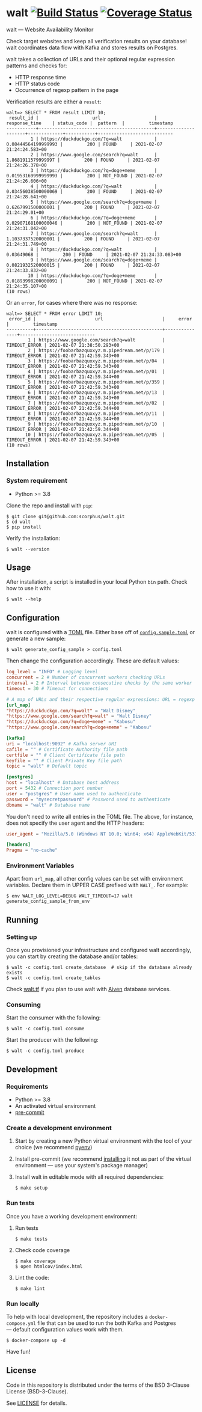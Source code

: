 # walt [![Build Status][build-badge]][action-link] [![Coverage Status][codecov-badge]][codecov-link]

walt — Website Availability Monitor

Check target websites and keep all verification results on your database! walt
coordinates data flow with Kafka and stores results on Postgres.

walt takes a collection of URLs and their optional regular expression patterns
and checks for:

- HTTP response time
- HTTP status code
- Occurrence of regexp pattern in the page

Verification results are either a `result`:

```
walt=> SELECT * FROM result LIMIT 10;
 result_id |                    url                    |    response_time    | status_code |  pattern  |         timestamp          
-----------+-------------------------------------------+---------------------+-------------+-----------+----------------------------
         1 | https://duckduckgo.com/?q=walt            | 0.08444564199999993 |         200 | FOUND     | 2021-02-07 21:24:24.583+00
         2 | https://www.google.com/search?q=walt      |  1.8681911579999997 |         200 | FOUND     | 2021-02-07 21:24:26.378+00
         3 | https://duckduckgo.com/?q=doge+meme       | 0.01953169999999993 |         200 | NOT_FOUND | 2021-02-07 21:24:26.606+00
         4 | https://duckduckgo.com/?q=walt            | 0.03456038500000069 |         200 | FOUND     | 2021-02-07 21:24:28.641+00
         5 | https://www.google.com/search?q=doge+meme |  0.6267991500000001 |         200 | FOUND     | 2021-02-07 21:24:29.01+00
         6 | https://duckduckgo.com/?q=doge+meme       | 0.02907168100000046 |         200 | NOT_FOUND | 2021-02-07 21:24:31.042+00
         7 | https://www.google.com/search?q=walt      |  1.1037337520000001 |         200 | FOUND     | 2021-02-07 21:24:31.749+00
         8 | https://duckduckgo.com/?q=walt            |          0.03649068 |         200 | FOUND     | 2021-02-07 21:24:33.083+00
         9 | https://www.google.com/search?q=doge+meme |  0.0821932520000015 |         200 | FOUND     | 2021-02-07 21:24:33.832+00
        10 | https://duckduckgo.com/?q=doge+meme       | 0.01893998200000091 |         200 | NOT_FOUND | 2021-02-07 21:24:35.107+00
(10 rows)
```
Or an `error`, for cases where there was no response:

```
walt=> SELECT * FROM error LIMIT 10;
 error_id |                      url                      |     error     |         timestamp          
----------+-----------------------------------------------+---------------+----------------------------
        1 | https://www.google.com/search?q=walt          | TIMEOUT_ERROR | 2021-02-07 21:38:50.293+00
        2 | https://foobarbazquxxyz.m.pipedream.net/p/179 | TIMEOUT_ERROR | 2021-02-07 21:42:59.343+00
        3 | https://foobarbazquxxyz.m.pipedream.net/p/04  | TIMEOUT_ERROR | 2021-02-07 21:42:59.343+00
        4 | https://foobarbazquxxyz.m.pipedream.net/p/01  | TIMEOUT_ERROR | 2021-02-07 21:42:59.344+00
        5 | https://foobarbazquxxyz.m.pipedream.net/p/359 | TIMEOUT_ERROR | 2021-02-07 21:42:59.343+00
        6 | https://foobarbazquxxyz.m.pipedream.net/p/13  | TIMEOUT_ERROR | 2021-02-07 21:42:59.343+00
        7 | https://foobarbazquxxyz.m.pipedream.net/p/02  | TIMEOUT_ERROR | 2021-02-07 21:42:59.344+00
        8 | https://foobarbazquxxyz.m.pipedream.net/p/11  | TIMEOUT_ERROR | 2021-02-07 21:42:59.344+00
        9 | https://foobarbazquxxyz.m.pipedream.net/p/10  | TIMEOUT_ERROR | 2021-02-07 21:42:59.344+00
       10 | https://foobarbazquxxyz.m.pipedream.net/p/05  | TIMEOUT_ERROR | 2021-02-07 21:42:59.343+00
(10 rows)
```

## Installation

### System requirement

- Python >= 3.8

Clone the repo and install with `pip`:

    $ git clone git@github.com:scorphus/walt.git
    $ cd walt
    $ pip install

Verify the installation:

    $ walt --version

## Usage

After installation, a script is installed in your local Python `bin` path. Check
how to use it with:

    $ walt --help

## Configuration

walt is configured with a [TOML] file. Either base off of
[`config.sample.toml`][config.sample.toml] or generate a new sample:

    $ walt generate_config_sample > config.toml

Then change the configuration accordingly. These are default values:

```toml
log_level = "INFO" # Logging level
concurrent = 2 # Number of concurrent workers checking URLs
interval = 2 # Interval between consecutive checks by the same worker
timeout = 30 # Timeout for connections

# A map of URLs and their respective regular expressions: URL = regexp pattern
[url_map]
"https://duckduckgo.com/?q=walt" = "Walt Disney"
"https://www.google.com/search?q=walt" = "Walt Disney"
"https://duckduckgo.com/?q=doge+meme" = "Kabosu"
"https://www.google.com/search?q=doge+meme" = "Kabosu"

[kafka]
uri = "localhost:9092" # Kafka server URI
cafile = "" # Certificate Authority file path
certfile = "" # Client Certificate file path
keyfile = "" # Client Private Key file path
topic = "walt" # Default topic

[postgres]
host = "localhost" # Database host address
port = 5432 # Connection port number
user = "postgres" # User name used to authenticate
password = "mysecretpassword" # Password used to authenticate
dbname = "walt" # Database name

```

You don't need to write all entries in the TOML file. The above, for instance,
does not specify the user agent and the HTTP headers:

```toml
user_agent = "Mozilla/5.0 (Windows NT 10.0; Win64; x64) AppleWebKit/537.36 (KHTML, like Gecko) Chrome/87.0.4280.141 Safari/537.36"

[headers]
Pragma = "no-cache"
```

### Environment Variables

Apart from `url_map`, all other config values can be set with environment
variables. Declare them in UPPER CASE prefixed with `WALT_`. For example:

    $ env WALT_LOG_LEVEL=DEBUG WALT_TIMEOUT=17 walt generate_config_sample_from_env

## Running

### Setting up

Once you provisioned your infrastructure and configured walt accordingly, you
can start by creating the database and/or tables:

    $ walt -c config.toml create_database  # skip if the database already exists
    $ walt -c config.toml create_tables

Check [walt.tf] if you plan to use walt with [Aiven] database services.

### Consuming

Start the consumer with the following:

    $ walt -c config.toml consume

Start the producer with the following:

    $ walt -c config.toml produce

## Development

### Requirements

- Python >= 3.8
- An activated virtual environment
- [pre-commit]

### Create a development environment

1. Start by creating a new Python virtual environment with the tool of your
   choice (we recommend [pyenv])
2. Install pre-commit (we recommend [installing][pre-commit-install] it not as
   part of the virtual environment — use your system's package manager)
3. Install walt in editable mode with all required dependencies:

       $ make setup

### Run tests

Once you have a working development environment:

1. Run tests

       $ make tests

2. Check code coverage

       $ make coverage
       $ open htmlcov/index.html

3. Lint the code:

       $ make lint

### Run locally

To help with local development, the repository includes a `docker-compose.yml`
file that can be used to run the both Kafka and Postgres — default configuration
values work with them.

    $ docker-compose up -d

Have fun!

## License

Code in this repository is distributed under the terms of the BSD 3-Clause
License (BSD-3-Clause).

See [LICENSE] for details.

[build-badge]: https://github.com/scorphus/walt/workflows/Python/badge.svg
[action-link]: https://github.com/scorphus/walt/actions?query=workflow%3APython
[codecov-badge]: https://codecov.io/gh/scorphus/walt/branch/main/graph/badge.svg?token=AefYHaJ5VS
[codecov-link]: https://codecov.io/gh/scorphus/walt
[toml]: https://gist.github.com/njsmith/78f68204c5d969f8c8bc645ef77d4a8f#summary
[config.sample.toml]: config.sample.toml
[walt.tf]: https://github.com/scorphus/walt.tf
[Aiven]: https://aiven.io/
[pre-commit]: https://pre-commit.com
[pre-commit-install]: https://pre-commit.com/#install
[pyenv]: https://github.com/pyenv/pyenv
[license]: LICENSE

